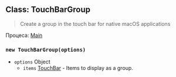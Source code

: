 ## Class: TouchBarGroup

> Create a group in the touch bar for native macOS applications

Процеса: [Main](../glossary.md#main-process)

### `new TouchBarGroup(options)`

* `options` Object
  * `items` [TouchBar](touch-bar.md) - Items to display as a group.
